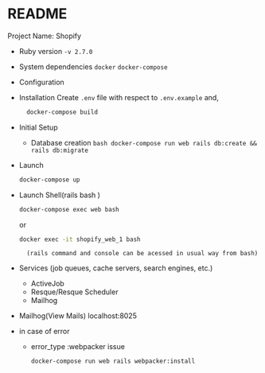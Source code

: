 # README
Project Name: Shopify

* Ruby version
  `-v 2.7.0`

* System dependencies
    `docker`
    `docker-compose`

* Configuration

* Installation
  Create `.env` file with respect to `.env.example` and,
  ```bash
    docker-compose build
  ```

* Initial Setup
  - Database creation
		```bash
      docker-compose run web rails db:create && rails db:migrate
		```

* Launch
	```bash
    docker-compose up
	```

* Launch Shell(rails bash )
	```bash
    docker-compose exec web bash
	```
	 or
	```bash
    docker exec -it shopify_web_1 bash 
	```
		(rails command and console can be acessed in usual way from bash)

* Services (job queues, cache servers, search engines, etc.)
    - ActiveJob
    - Resque/Resque Scheduler
    - Mailhog

* Mailhog(View Mails)
    localhost:8025

* in case of error
    - error_type :webpacker issue
		```bash
    	docker-compose run web rails webpacker:install
		```